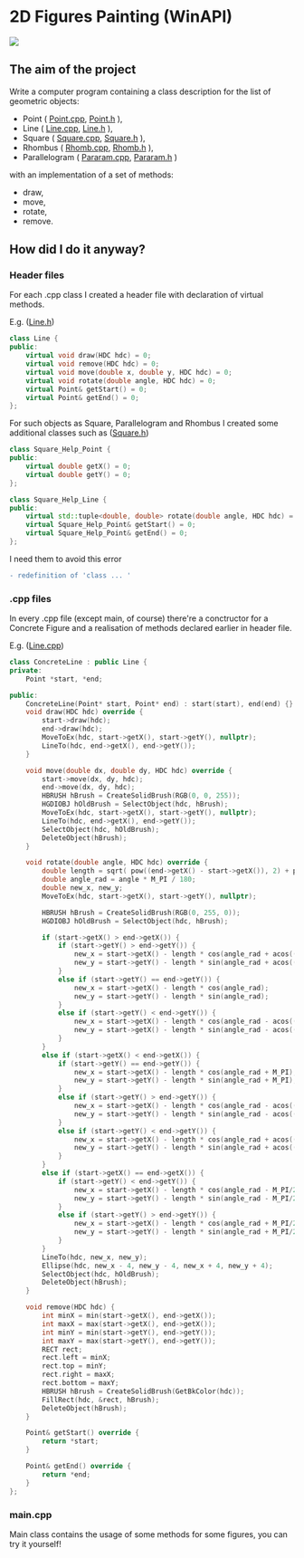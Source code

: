 # 2D Figures Painting (WinAPI)

![](https://github.com/neve7mind/Basics-of-programming-Cpp-2/assets/134313494/f836e0b3-0592-4d6f-bc78-5cd6cb6cacbd)

## The aim of the project

Write a computer program containing a class description for the list of geometric objects: 
- Point ( [Point.cpp](https://github.com/neve7mind/Basics-of-programming-Cpp-2/blob/main/Lab03/Point.cpp), [Point.h](https://github.com/neve7mind/Basics-of-programming-Cpp-2/blob/main/Lab03/Point.h) ),
- Line  ( [Line.cpp](https://github.com/neve7mind/Basics-of-programming-Cpp-2/blob/main/Lab03/Line.cpp), [Line.h](https://github.com/neve7mind/Basics-of-programming-Cpp-2/blob/main/Lab03/Line.h) ),
- Square ( [Square.cpp](https://github.com/neve7mind/Basics-of-programming-Cpp-2/blob/main/Lab03/Square.cpp), [Square.h](https://github.com/neve7mind/Basics-of-programming-Cpp-2/blob/main/Lab03/Square.h) ),
- Rhombus ( [Rhomb.cpp](https://github.com/neve7mind/Basics-of-programming-Cpp-2/blob/main/Lab03/Rhomb.cpp), [Rhomb.h](https://github.com/neve7mind/Basics-of-programming-Cpp-2/blob/main/Lab03/Rhomb.h) ),
- Parallelogram ( [Pararam.cpp](https://github.com/neve7mind/Basics-of-programming-Cpp-2/blob/main/Lab03/Pararam.cpp), [Pararam.h](https://github.com/neve7mind/Basics-of-programming-Cpp-2/blob/main/Lab03/Pararam.h) )

with an implementation of a set of methods:
- draw,
- move,
- rotate,
- remove.

## How did I do it anyway?

### Header files

For each .cpp class I created a header file with declaration of virtual methods.

E.g. ([Line.h](https://github.com/neve7mind/Basics-of-programming-Cpp-2/blob/main/Lab03/Line.h))
```cpp
class Line {
public:
    virtual void draw(HDC hdc) = 0;
    virtual void remove(HDC hdc) = 0;
    virtual void move(double x, double y, HDC hdc) = 0;
    virtual void rotate(double angle, HDC hdc) = 0;
    virtual Point& getStart() = 0;
    virtual Point& getEnd() = 0;
};
```

For such objects as Square, Parallelogram and Rhombus I created some additional classes such as ([Square.h](https://github.com/neve7mind/Basics-of-programming-Cpp-2/blob/main/Lab03/Square.h))
```cpp
class Square_Help_Point {
public:
    virtual double getX() = 0;
    virtual double getY() = 0;
};

class Square_Help_Line {
public:
    virtual std::tuple<double, double> rotate(double angle, HDC hdc) = 0;
    virtual Square_Help_Point& getStart() = 0;
    virtual Square_Help_Point& getEnd() = 0;
};
```

I need them to avoid this error
```diff
- redefinition of 'class ... '
```

### .cpp files

In every .cpp file (except main, of course) there're a conctructor for a Concrete Figure and a realisation of methods declared earlier in header file.

E.g. ([Line.cpp](https://github.com/neve7mind/Basics-of-programming-Cpp-2/blob/main/Lab03/Line.cpp))
```cpp
class ConcreteLine : public Line {
private:
    Point *start, *end;

public:
    ConcreteLine(Point* start, Point* end) : start(start), end(end) {}
    void draw(HDC hdc) override {
        start->draw(hdc);
        end->draw(hdc);
        MoveToEx(hdc, start->getX(), start->getY(), nullptr);
        LineTo(hdc, end->getX(), end->getY());
    }

    void move(double dx, double dy, HDC hdc) override {
        start->move(dx, dy, hdc);
        end->move(dx, dy, hdc);
        HBRUSH hBrush = CreateSolidBrush(RGB(0, 0, 255));
        HGDIOBJ hOldBrush = SelectObject(hdc, hBrush);
        MoveToEx(hdc, start->getX(), start->getY(), nullptr);
        LineTo(hdc, end->getX(), end->getY());
        SelectObject(hdc, hOldBrush);
        DeleteObject(hBrush);
    }

    void rotate(double angle, HDC hdc) override {
        double length = sqrt( pow((end->getX() - start->getX()), 2) + pow((end->getY() - start->getY()), 2));
        double angle_rad = angle * M_PI / 180;
        double new_x, new_y;
        MoveToEx(hdc, start->getX(), start->getY(), nullptr);

        HBRUSH hBrush = CreateSolidBrush(RGB(0, 255, 0));
        HGDIOBJ hOldBrush = SelectObject(hdc, hBrush);

        if (start->getX() > end->getX()) {
            if (start->getY() > end->getY()) {
                new_x = start->getX() - length * cos(angle_rad + acos((start->getX() - end->getX()) / length));
                new_y = start->getY() - length * sin(angle_rad + acos((start->getX() - end->getX()) / length));
            }
            else if (start->getY() == end->getY()) {
                new_x = start->getX() - length * cos(angle_rad);
                new_y = start->getY() - length * sin(angle_rad);
            }
            else if (start->getY() < end->getY()) {
                new_x = start->getX() - length * cos(angle_rad - acos((start->getX() - end->getX()) / length));
                new_y = start->getX() - length * sin(angle_rad - acos((start->getX() - end->getX()) / length));
            }
        }
        else if (start->getX() < end->getX()) {
            if (start->getY() == end->getY()) {
                new_x = start->getX() - length * cos(angle_rad + M_PI);
                new_y = start->getY() - length * sin(angle_rad + M_PI);
            }
            else if (start->getY() > end->getY()) {
                new_x = start->getX() - length * cos(angle_rad - acos((end->getX() - start->getX()) / length) + M_PI);
                new_y = start->getY() - length * sin(angle_rad - acos((end->getX() - start->getX()) / length) + M_PI);
            }
            else if (start->getY() < end->getY()) {
                new_x = start->getX() - length * cos(angle_rad + acos((end->getX() - start->getX()) / length) + M_PI);
                new_y = start->getY() - length * sin(angle_rad + acos((end->getX() - start->getX()) / length) + M_PI);
            }
        }
        else if (start->getX() == end->getX()) {
            if (start->getY() < end->getY()) {
                new_x = start->getX() - length * cos(angle_rad - M_PI/2);
                new_y = start->getY() - length * sin(angle_rad - M_PI/2);
            }
            else if (start->getY() > end->getY()) {
                new_x = start->getX() - length * cos(angle_rad + M_PI/2);
                new_y = start->getY() - length * sin(angle_rad + M_PI/2);
            }
        }
        LineTo(hdc, new_x, new_y);
        Ellipse(hdc, new_x - 4, new_y - 4, new_x + 4, new_y + 4);
        SelectObject(hdc, hOldBrush);
        DeleteObject(hBrush);
    }

    void remove(HDC hdc) {
        int minX = min(start->getX(), end->getX());
        int maxX = max(start->getX(), end->getX());
        int minY = min(start->getY(), end->getY());
        int maxY = max(start->getY(), end->getY());
        RECT rect;
        rect.left = minX;
        rect.top = minY;
        rect.right = maxX;
        rect.bottom = maxY;
        HBRUSH hBrush = CreateSolidBrush(GetBkColor(hdc));
        FillRect(hdc, &rect, hBrush);
        DeleteObject(hBrush);
    }

    Point& getStart() override {
        return *start;
    }

    Point& getEnd() override {
        return *end;
    }
};
```

### main.cpp

Main class contains the usage of some methods for some figures, you can try it yourself!

